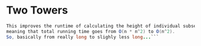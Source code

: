 # Two Towers
```RulerIterator.java Solves two towers problem using Gray code iterator to generate subsets. 
This improves the runtime of calculating the height of individual subsets from O(n) to O(1), 
meaning that total running time goes from O(n * n^2) to O(n^2). 
So, basically from really long to slighly less long...```
